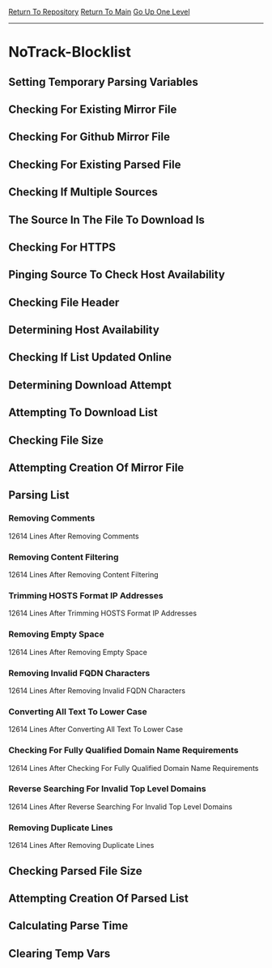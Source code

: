 [Return To Repository](https://github.com/deathbybandaid/piholeparser/)
[Return To Main](https://github.com/deathbybandaid/piholeparser/blob/master/RecentRunLogs/Mainlog.md)
[Go Up One Level](https://github.com/deathbybandaid/piholeparser/blob/master/RecentRunLogs/TopLevelScripts/30-Processing-External-Blacklists.md)
____________________________________
# NoTrack-Blocklist
## Setting Temporary Parsing Variables
## Checking For Existing Mirror File
## Checking For Github Mirror File
## Checking For Existing Parsed File
## Checking If Multiple Sources
## The Source In The File To Download Is
## Checking For HTTPS
## Pinging Source To Check Host Availability
## Checking File Header
## Determining Host Availability
## Checking If List Updated Online
## Determining Download Attempt
## Attempting To Download List
## Checking File Size
## Attempting Creation Of Mirror File
## Parsing List
### Removing Comments
12614 Lines After Removing Comments
### Removing Content Filtering
12614 Lines After Removing Content Filtering
### Trimming HOSTS Format IP Addresses
12614 Lines After Trimming HOSTS Format IP Addresses
### Removing Empty Space
12614 Lines After Removing Empty Space
### Removing Invalid FQDN Characters
12614 Lines After Removing Invalid FQDN Characters
### Converting All Text To Lower Case
12614 Lines After Converting All Text To Lower Case
### Checking For Fully Qualified Domain Name Requirements
12614 Lines After Checking For Fully Qualified Domain Name Requirements
### Reverse Searching For Invalid Top Level Domains
12614 Lines After Reverse Searching For Invalid Top Level Domains
### Removing Duplicate Lines
12614 Lines After Removing Duplicate Lines
## Checking Parsed File Size
## Attempting Creation Of Parsed List
## Calculating Parse Time
## Clearing Temp Vars

